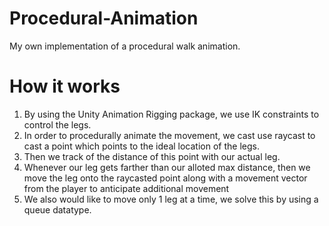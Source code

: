 # Procedural-Animation
My own implementation of a procedural walk animation.

# How it works
1. By using the Unity Animation Rigging package, we use IK constraints to control the legs.
2. In order to procedurally animate the movement, we cast use raycast to cast a point which points to the ideal location of the legs.
3. Then we track of the distance of this point with our actual leg.
4. Whenever our leg gets farther than our alloted max distance, then we move the leg onto the raycasted point along with a movement vector from the player to anticipate additional movement
5. We also would like to move only 1 leg at a time, we solve this by using a queue datatype.
